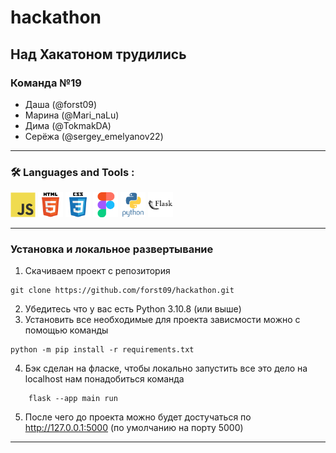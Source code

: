 # hackathon

## Над Хакатоном трудились ##

### Команда №19 ###

* Даша (@forst09) 
* Марина (@Mari_naLu)
* Дима (@TokmakDA)
* Серёжа (@sergey_emelyanov22) 


___

### :hammer_and_wrench: Languages and Tools :

<div>
    <img src="https://github.com/devicons/devicon/blob/master/icons/javascript/javascript-original.svg" title="JavaScript" width="40" height="40">
    <img src="https://github.com/devicons/devicon/blob/master/icons/html5/html5-original-wordmark.svg" title="html5" width="40" height="40">
    <img src="https://github.com/devicons/devicon/blob/master/icons/css3/css3-original-wordmark.svg" title="css3" width="40" height="40">
    <img src="https://github.com/devicons/devicon/blob/master/icons/figma/figma-original.svg" title="figma" width="40" height="40">
    <img src="https://github.com/devicons/devicon/blob/master/icons/python/python-original-wordmark.svg" title="python" width="40" height="40">
    <img src="https://github.com/devicons/devicon/blob/master/icons/flask/flask-original-wordmark.svg" title="flask" width="40" height="40">
</div>

___

### Установка и локальное развертывание 

1. Скачиваем проект с репозитория
```commandline
git clone https://github.com/forst09/hackathon.git
```
2. Убедитесь что у вас есть Python 3.10.8 (или выше)
3. Установить все необходимые для проекта зависмости можно с помощью команды
```commandline
python -m pip install -r requirements.txt
```
4. Бэк сделан на фласке, чтобы локально запустить все это дело на localhost нам понадобиться команда
```commandline
    flask --app main run  
```
5. После чего до проекта можно будет достучаться по  http://127.0.0.1:5000 (по умолчанию на порту 5000)

___
